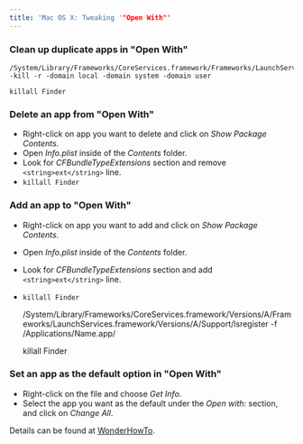 ```yaml
---
title: 'Mac OS X: Tweaking '"Open With"'
---
```


### Clean up duplicate apps in "Open With"

    /System/Library/Frameworks/CoreServices.framework/Frameworks/LaunchServices.framework/Support/lsregister -kill -r -domain local -domain system -domain user

    killall Finder

### Delete an app from "Open With"

* Right-click on app you want to delete and click on *Show Package Contents*.
* Open *Info.plist* inside of the *Contents* folder.
* Look for *CFBundleTypeExtensions* section and remove `<string>ext</string>` line.
* `killall Finder`

### Add an app to "Open With"

* Right-click on app you want to add and click on *Show Package Contents*.
* Open *Info.plist* inside of the *Contents* folder.
* Look for *CFBundleTypeExtensions* section and add `<string>ext</string>` line.
* `killall Finder`


    /System/Library/Frameworks/CoreServices.framework/Versions/A/Frameworks/LaunchServices.framework/Versions/A/Support/lsregister -f /Applications/Name.app/

    killall Finder

### Set an app as the default option in "Open With"

* Right-click on the file and choose *Get Info*.
* Select the app you want as the default under the *Open with:* section, and click on *Change All*.

Details can be found at [WonderHowTo](http://mac-how-to.wonderhowto.com/how-to/remove-duplicates-customize-open-with-menu-mac-os-x-0157100/).
